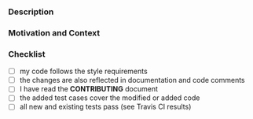 <!-- Provide a general summary of your proposed changes in the Title field above -->

<!-- See CONTRIBUTING.md file for test environment setup -->

### Description
<!-- Describe your changes in detail below -->

### Motivation and Context
<!-- Describe why the change is introduced, if it solves an issue add "fixes #1"
with a correct number -->

### Checklist
<!-- go over following points. check them with an `x` if they do apply,
if you're unsure about any of those items, just ask -->

- [ ] my code follows the style requirements
- [ ] the changes are also reflected in documentation and code comments
- [ ] I have read the **CONTRIBUTING** document
- [ ] the added test cases cover the modified or added code
- [ ] all new and existing tests pass (see Travis CI results)
<!-- (if PR adds a new test script)
- [ ] test script added to `tlslite-ng.json` and
  `tlslite-ng-random-subset.json`
-->
<!-- (if change requires new tlslite-ng)
- [ ] required version of tlslite-ng updated in requirements.txt an README.md
-->
